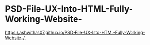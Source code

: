 # PSD-File-UX-Into-HTML-Fully-Working-Website-

https://ashwithas07.github.io/PSD-File-UX-Into-HTML-Fully-Working-Website-/.
